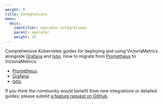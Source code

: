 ```yaml
---
weight: 0
title: Integrations
menu:
  docs:
    identifier: operator-integrations
    parent: operator
    weight: 15
---
```


Comprehensive Kubernetes guides for deploying and using VictoriaMetrics alongside [Grafana](https://grafana.com/) and [Istio](https://istio.io/). 
How to migrate from [Prometheus](https://prometheus.io/) to VictoriaMetrics.

* [Prometheus](https://docs.victoriametrics.com/operator/migration/).
* [Grafana](https://docs.victoriametrics.com/operator/integrations/grafana).
* [Istio](https://docs.victoriametrics.com/operator/integrations/istio).

If you think the community would benefit from new integrations or detailed guides, please submit [a feature request on GitHub](https://github.com/VictoriaMetrics/operator/issues).
